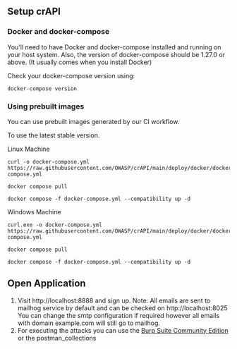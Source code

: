 ## Setup crAPI

### Docker and docker-compose
You'll need to have Docker and docker-compose installed and running on your host system. 
Also, the version of docker-compose should be 1.27.0 or above. (It usually comes when you install Docker)

Check your docker-compose version using:

`docker-compose version`

### Using prebuilt images

You can use prebuilt images generated by our CI workflow.

To use the latest stable version.

Linux Machine
```
curl -o docker-compose.yml https://raw.githubusercontent.com/OWASP/crAPI/main/deploy/docker/docker-compose.yml

docker compose pull

docker compose -f docker-compose.yml --compatibility up -d
```
Windows Machine
```
curl.exe -o docker-compose.yml https://raw.githubusercontent.com/OWASP/crAPI/main/deploy/docker/docker-compose.yml

docker compose pull

docker compose -f docker-compose.yml --compatibility up -d
```

## Open Application

1. Visit http://localhost:8888 and sign up.
   Note: All emails are sent to mailhog service by default and can be checked on http://localhost:8025
   You can change the smtp configuration if required however all emails with domain example.com will still go to mailhog.
2. For executing the attacks you can use the [Burp Suite Community Edition](https://portswigger.net/burp/communitydownload) or the postman_collections
